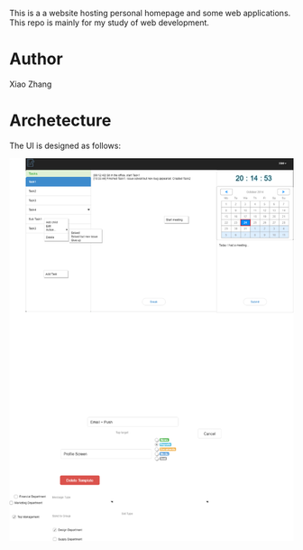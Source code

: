 This is a a website hosting personal homepage and some web applications. This repo is mainly for my study of web development.

# Author
Xiao Zhang

# Archetecture
The UI is designed as follows:

![ui](public/architecture.png)
